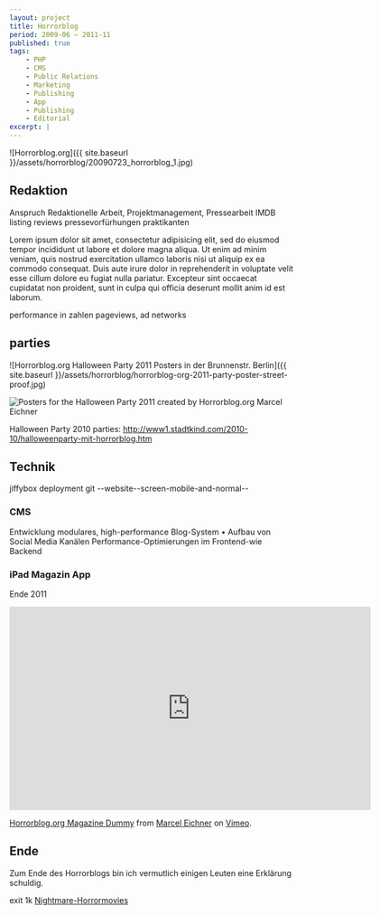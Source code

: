 ```yaml
---
layout: project
title: Horrorblog
period: 2009-06 – 2011-11
published: true
tags:
    - PHP
    - CMS
    - Public Relations
    - Marketing
    - Publishing
    - App
    - Publishing
    - Editorial
excerpt: |
---
```


![Horrorblog.org]({{ site.baseurl }}/assets/horrorblog/20090723_horrorblog_1.jpg)

## Redaktion

Anspruch
Redaktionelle Arbeit, Projektmanagement, Pressearbeit
IMDB listing
reviews
pressevorfürhungen
praktikanten

Lorem ipsum dolor sit amet, consectetur adipisicing elit, sed do eiusmod tempor incididunt ut labore et dolore magna aliqua. Ut enim ad minim veniam, quis nostrud exercitation ullamco laboris nisi ut aliquip ex ea commodo consequat. Duis aute irure dolor in reprehenderit in voluptate velit esse cillum dolore eu fugiat nulla pariatur. Excepteur sint occaecat cupidatat non proident, sunt in culpa qui officia deserunt mollit anim id est laborum.

performance in zahlen pageviews, ad networks

## parties

![Horrorblog.org Halloween Party 2011 Posters in der Brunnenstr. Berlin]({{ site.baseurl }}/assets/horrorblog/horrorblog-org-2011-party-poster-street-proof.jpg)

<img class="post-image-pushed-right" src="{{ site.baseurl }}/assets/horrorblog/horrorblog-org-party-poster-collage-2011.jpg" title="Posters for the Halloween Party 2011 created by Horrorblog.org Marcel Eichner" />

Halloween Party 2010
parties: http://www1.stadtkind.com/2010-10/halloweenparty-mit-horrorblog.htm

## Technik

jiffybox
deployment
git
--website--screen-mobile-and-normal--

### CMS

Entwicklung modulares, high-performance Blog-System • Aufbau von Social Media Kanälen Performance-Optimierungen im Frontend-wie Backend

### iPad Magazin App

Ende 2011
<iframe src="https://player.vimeo.com/video/33412834" width="640" height="360" frameborder="0" webkitallowfullscreen mozallowfullscreen allowfullscreen></iframe>
<p><a href="https://vimeo.com/33412834">Horrorblog.org Magazine Dummy</a> from <a href="https://vimeo.com/ephigenia">Marcel Eichner</a> on <a href="https://vimeo.com">Vimeo</a>.</p>


## Ende

Zum Ende des Horrorblogs bin ich vermutlich einigen Leuten eine Erklärung schuldig.

exit 1k [Nightmare-Horrormovies](https://www.nightmare-horrormovies.de)

